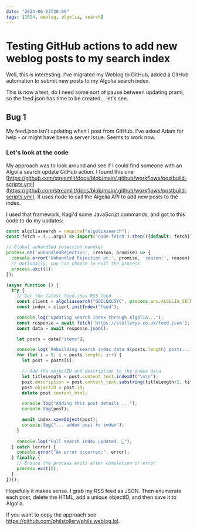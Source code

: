```yaml
---
date: "2024-06-23T20:00"
tags: [2024, weblog, algolia, search]
---
```


# Testing GitHub actions to add new weblog posts to my search index

Well, this is interesting. I've migrated my Weblog to GitHub, added a GitHub automation to submit new posts to my Algolia search index.

<!--truncate-->

This is now a test, do I need some sort of pause between updating prami, so the feed.json has time to be created... let's see.

## Bug 1

My feed.json isn't updating when I post from GitHub. I've asked Adam for help - or might have been a server issue. Seems to work now.

### Let's look at the code

My approach was to look around and see if I could find someone with an Algolia search update GitHub action. I found this one [https://github.com/streamlit/docs/blob/main/.github/workflows/postbuild-scripts.yml](https://github.com/streamlit/docs/blob/main/.github/workflows/postbuild-scripts.yml). It uses node to call the Algolia API to add new posts to the index.

I used that framework, Kagi'd some JavaScript commands, and got to this code to do my updates:

```javascript
const algoliasearch = require("algoliasearch");
const fetch = (...args) => import('node-fetch').then(({default: fetch}) => fetch(...args));

// Global unhandled rejection handler
process.on('unhandledRejection', (reason, promise) => {
  console.error('Unhandled Rejection at:', promise, 'reason:', reason);
  // Optionally, you can choose to exit the process
  process.exit(1);
});

(async function () {
  try {
    // Get the latest feed.json RSS feed
    const client = algoliasearch("GQILQXL5YC", process.env.ALGOLIA_SECRET);
    const index = client.initIndex("feed");

    console.log("Updating search index through Algolia...");
    const response = await fetch('https://stollerys.co.uk/feed.json');
    const data = await response.json();

    let posts = data["items"];

    console.log(`Rebuilding search index data ${posts.length} posts...`);
    for (let i = 0; i < posts.length; i++) {
      let post = posts[i];

      // Add the objectID and description to the index data
      let titleLength = post.content_text.indexOf("\n\n");
      post.description = post.content_text.substring(titleLength+2, titleLength+140)+"...";
      post.objectID = post.id;
      delete post.content_html;

      console.log("Adding this post details ...");
      console.log(post);

      await index.saveObject(post);
      console.log("... added post to index");
    }
    
    console.log("Full search index updated. 🎉");
  } catch (error) {
    console.error("An error occurred:", error);
  } finally {
    // Ensure the process exits after completion or error
    process.exit(0);
  }
})();
```

Hopefully it makes sense. I grab my RSS feed as JSON. Then enumerate each post, delete the HTML, add a unique objectID, and then save it to Algolia. 

If you want to copy the approach see https://github.com/philstollery/phils.weblog.lol.

